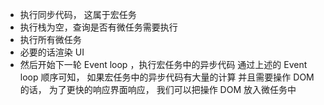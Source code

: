 - 执行同步代码， 这属于宏任务
- 执行栈为空，查询是否有微任务需要执行
- 执行所有微任务
- 必要的话渲染 UI
- 然后开始下一轮 Event loop ，执行宏任务中的异步代码
通过上述的 Event loop 顺序可知， 如果宏任务中的异步代码有大量的计算 并且需要操作 DOM 的话， 为了更快的响应界面响应， 我们可以把操作 DOM 放入微任务中